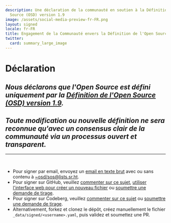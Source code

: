 ```yaml
---
description: Une déclaration de la communauté en soutien à la Définition de l'Open
  Source (OSD) version 1.9
image: /assets/social-media-preview-fr-FR.png
layout: signed
locale: fr-FR
title: Engagement de la Communauté envers la Définition de l'Open Source
twitter:
  card: summary_large_image
---
```

# **Déclaration**

## *Nous déclarons que l'Open Source est défini uniquement par la [Définition de l'Open Source (OSD) version 1.9](https://opensourcedefinition.org/).*

## *Toute modification ou nouvelle définition ne sera reconnue qu'avec un consensus clair de la communauté via un processus ouvert et transparent.*

---
<br>

- Pour signer par email, envoyez un [email en texte brut](https://useplaintext.email/) avec ou sans contenu à [~osd/sos@lists.sr.ht](mailto:~osd/sos@lists.sr.ht).
- Pour signer sur GitHub, veuillez [commenter sur ce sujet](https://github.com/OpenSourceDefinition/sos/issues/1), [utiliser l'interface web pour créer un nouveau fichier](https://github.com/OpenSourceDefinition/sos/new/main/_data/signed) ou [soumettre une demande de tirage](https://github.com/OpenSourceDefinition/sos/pulls).
- Pour signer sur Codeberg, veuillez [commenter sur ce sujet](https://codeberg.org/osd/sos/issues/1) ou [soumettre une demande de tirage](https://codeberg.org/osd/sos/pulls).
- Alternativement, forkez et clonez le dépôt, créez manuellement le fichier `_data/signed/<username>.yaml`, puis validez et soumettez une PR.